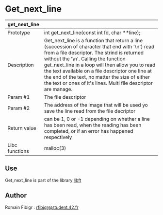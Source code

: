 # Get_next_line

| get_next_line 	|											|
| ------------- | ----------------------------------------- |
| Prototype		| int get_next_line(const int fd, char **line);	|
| Description	| Get_next_line is a function that return a line (succession of character that end with '\n') read from a file descriptor. The strind is returned without the '\n'. Calling the function get_next_line in a loop will then allow you to read the text available on a file descriptor one line at the end of the text, no matter the size of either the text or ones of it's lines. Multi file descriptor are manage. |
| Param #1		| The file descriptor |
| Param #2		| The address of the image that will be used yo save the line read from the file decriptor |
| Return value	| can be 1, 0 or -1 depending on whether a line has been read, when the reading has been completed, or if an error has happened respectively |
| Libc functions| malloc(3) |

## Use

Get_next_line is part of the library [libft](https://github.com/rfibigr/libft)

## Author

Romain Fibigr : rfibigr@student.42.fr
